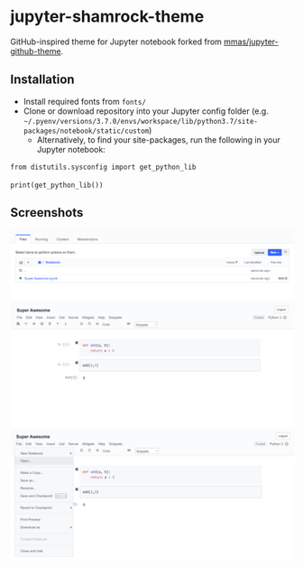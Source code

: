 # jupyter-shamrock-theme
GitHub-inspired theme for Jupyter notebook forked from [mmas/jupyter-github-theme](https://github.com/mmas/jupyter-github-theme).

## Installation
  - Install required fonts from `fonts/`
  - Clone or download repository into your Jupyter config folder (e.g. `~/.pyenv/versions/3.7.0/envs/workspace/lib/python3.7/site-packages/notebook/static/custom`)
    - Alternatively, to find your site-packages, run the following in your Jupyter notebook:

```
from distutils.sysconfig import get_python_lib

print(get_python_lib())
```
  
## Screenshots
![image](screenshots/sample_01.png)
![image](screenshots/sample_02.png)
![image](screenshots/sample_03.png)
